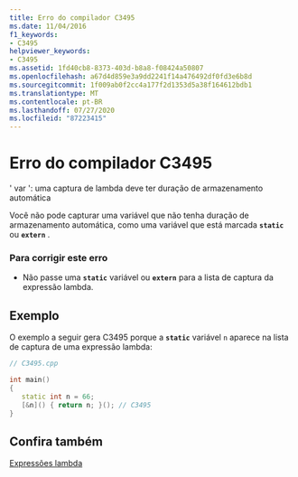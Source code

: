 ```yaml
---
title: Erro do compilador C3495
ms.date: 11/04/2016
f1_keywords:
- C3495
helpviewer_keywords:
- C3495
ms.assetid: 1fd40cb8-8373-403d-b8a8-f08424a50807
ms.openlocfilehash: a67d4d859e3a9dd2241f14a476492df0fd3e6b8d
ms.sourcegitcommit: 1f009ab0f2cc4a177f2d1353d5a38f164612bdb1
ms.translationtype: MT
ms.contentlocale: pt-BR
ms.lasthandoff: 07/27/2020
ms.locfileid: "87223415"
---
```

# <a name="compiler-error-c3495"></a>Erro do compilador C3495

' var ': uma captura de lambda deve ter duração de armazenamento automática

Você não pode capturar uma variável que não tenha duração de armazenamento automática, como uma variável que está marcada **`static`** ou **`extern`** .

### <a name="to-correct-this-error"></a>Para corrigir este erro

- Não passe uma **`static`** variável ou **`extern`** para a lista de captura da expressão lambda.

## <a name="example"></a>Exemplo

O exemplo a seguir gera C3495 porque a **`static`** variável `n` aparece na lista de captura de uma expressão lambda:

```cpp
// C3495.cpp

int main()
{
   static int n = 66;
   [&n]() { return n; }(); // C3495
}
```

## <a name="see-also"></a>Confira também

[Expressões lambda](../../cpp/lambda-expressions-in-cpp.md)

